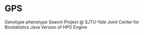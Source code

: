 # GPS
Genotype phenotype Search Project @ SJTU-Yale Joint Center for Biostatistics
Java Version of HPO Engine

